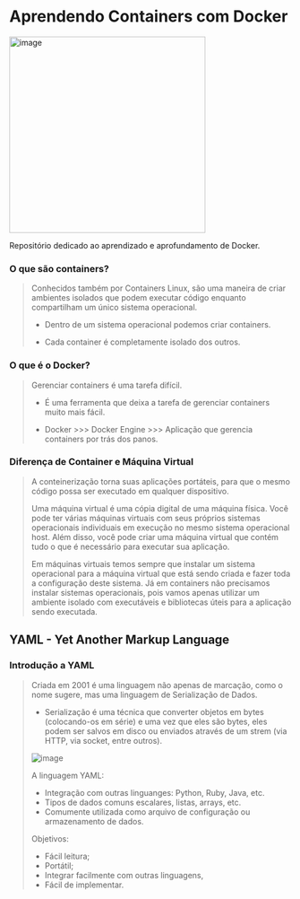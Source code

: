 # Aprendendo Containers com Docker

<img width="350" alt="image" src="https://github.com/fariasangelica/docker/assets/98922466/22c08068-fe59-44e0-b747-9b9c8c7e861d">

Repositório dedicado ao aprendizado e aprofundamento de Docker.

### O que são containers?
> Conhecidos também por Containers Linux, são uma maneira de criar ambientes isolados que podem executar código enquanto compartilham um único sistema operacional.
> 
> - Dentro de um sistema operacional podemos criar containers.
>   
> - Cada container é completamente isolado dos outros.

### O que é o Docker?
> Gerenciar containers é uma tarefa difícil.
> - É uma ferramenta que deixa a tarefa de gerenciar containers muito mais fácil.
>   
> - Docker >>> Docker Engine >>> Aplicação que gerencia containers por trás dos panos.

### Diferença de Container e Máquina Virtual
> A conteinerização torna suas aplicações portáteis, para que o mesmo código possa ser executado em qualquer dispositivo.
> 
> Uma máquina virtual é uma cópia digital de uma máquina física. Você pode ter várias máquinas virtuais com seus próprios sistemas operacionais individuais em execução no mesmo sistema operacional host. Além disso, você pode criar uma máquina virtual que contém tudo o que é necessário para executar sua aplicação.
>
> Em máquinas virtuais temos sempre que instalar um sistema operacional para a máquina virtual que está sendo criada e fazer toda a configuração deste sistema. Já em containers não precisamos instalar sistemas operacionais, pois vamos apenas utilizar um ambiente isolado com executáveis e bibliotecas úteis para a aplicação sendo executada.

## YAML - Yet Another Markup Language
### Introdução a YAML
> Criada em 2001 é uma linguagem não apenas de marcação, como o nome sugere, mas uma linguagem de Serialização de Dados.
> 
> - Serialização é uma técnica que converter objetos em bytes (colocando-os em série) e uma vez que eles são bytes, eles podem ser salvos em disco ou enviados através de um strem (via HTTP, via socket, entre outros).
>   
> ![image](https://github.com/fariasangelica/docker/assets/98922466/eefc82bf-7910-4937-9f22-94256a1998aa)
>
> A linguagem YAML:
> - Integração com outras linguanges: Python, Ruby, Java, etc.
> - Tipos de dados comuns escalares, listas, arrays, etc.
> - Comumente utilizada como arquivo de configuração ou armazenamento de dados.
>
> Objetivos:
> - Fácil leitura;
> - Portátil;
> - Integrar facilmente com outras linguagens,
> - Fácil de implementar.


